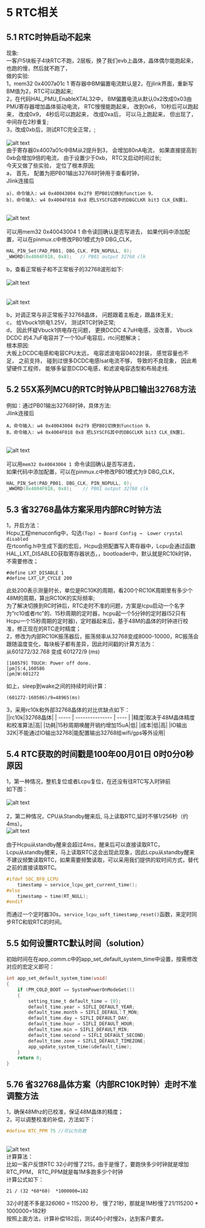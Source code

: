 # 5 RTC相关
## 5.1 RTC时钟启动不起来
现象: <br>
一客户5块板子4块RTC不跑，2层板，换了我们evb上晶体，晶体偶尔能跑起来，也跑的慢，然后就不跑了，  
做的实验:<br>
1，mem32 0x4007a01c 1 寄存器中BM偏置电流默认是2，在jlink界面，重新写BM值为2，RTC可以跑起来;<br>
2，在代码HAL_PMU_EnableXTAL32中， BM偏置电流从默认0x2改成0x03由PMU寄存器增加晶体驱动电流， RTC慢慢能跑起来， 改到0x6， 10秒后可以跑起来， 改成0x9， 4秒后可以跑起来， 改成0xa后， 可以马上跑起来， 但出现了， 中间存在2秒重复;<br>
3，改成0xb后，测试RTC完全正常，;<br>
<br>![alt text](./assets/rtc/rtc001.png)<br> 
由于寄存器0x4007a01c中BM从2提升到3， 会增加80nA电流， 如果直接提高到0xb会增加9倍的电流，
由于设置少于0xb， RTC又启动时间过长;<br>
今天又做了些实验， 定位了根本原因;<br>
a， 首先， 配置为把PB01输出32768时钟用于查看时钟，<br>
Jlink连接后<br>
```
a)，命令输入: w4 0x40043004 0x2f9 把PB01切换到function 9，
b)，命令输入: w4 0x4004F018 0x8 把LSYSCFG其中的DBGCLKR bit3 CLK_EN置1，
```
<br>![alt text](./assets/rtc/rtc002.png)<br>  
可以用mem32 0x40043004 1 命令读回确认是否写进去，
如果代码中添加配置，可以在pinmux.c中修改PB01模式为9 DBG_CLK，<br>
```c
HAL_PIN_Set(PAD_PB01, DBG_CLK, PIN_NOPULL, 0);
_WWORD(0x4004F018, 0x8);   // PB01 output 32768 clk
```
b，查看正常板子和不正常板子的32768波形如下:<br>
<br>![alt text](./assets/rtc/rtc003.png)<br>  
<br>![alt text](./assets/rtc/rtc004.png)<br>  

b，对调正常与非正常板子32768晶体， 问题跟着主板走，跟晶体无关;<br>
c， 给Vbuck1供电1.25V， 测试RTC时钟正常;<br>
d， 因此怀疑Vbuck1供电存在问题， 更换DCDC 4.7uH电感，没改善， Vbuck DCDC 的4.7uF电容并了一个10uF电容后，rtc问题解决；<br>
根本原因: <br>
大板上DCDC电感和电容CPU太远， 电容滤波电容0402封装， 感觉容量也不足，
之前支持， 碰到过很多DCDC电感Isat电流不够， 导致的不良现象，
因此希望硬件工程师， 能够多留意DCDC电感，和滤波电容选型和布局走线.<br>

## 5.2 55X系列MCU的RTC时钟从PB口输出32768方法
例如：通过PB01输出32768时钟，具体方法:<br>
Jlink连接后<br>
```
A，命令输入: w4 0x40043004 0x2f9 把PB01切换到function 9，
B，命令输入: w4 0x4004F018 0x8 把LSYSCFG其中的DBGCLKR bit3 CLK_EN置1，
```
<br>![alt text](./assets/rtc/rtc002.png)<br>  
可以用`mem32 0x40043004 1 `命令读回确认是否写进去，<br>
如果代码中添加配置，可以在pinmux.c中修改PB01模式为9 DBG_CLK，<br>
```c
HAL_PIN_Set(PAD_PB01, DBG_CLK, PIN_NOPULL, 0);
_WWORD(0x4004F018, 0x8);	// PB01 output 32768 clk
```

## 5.3 省32768晶体方案采用内部RC时钟方法
1，开启方法：<br>
Hcpu工程menuconfig中，勾选`(Top) → Board Config →  Lower crystal disabled`<br>
在rtconfig.h中生成下面的宏后，Hcpu会把配置写入寄存器中，Lcpu会通过函数HAL_LXT_DISABLED获取寄存器状态，，bootloader中，默认就是RC10k时钟，不需要修改；<br>
```
#define LXT_DISABLE 1
#define LXT_LP_CYCLE 200
```
此处200表示测量时长，单位是RC10K的周期，看200个RC10K周期里有多少个48M的周期，算出RC10K的实际频率;<br>
为了解决切换到RC时钟后，RTC走时不准的问题，方案是lcpu启动一个名字为“rc10或者rtc”的、15秒周期的定时器，hcpu起一个5分钟的定时器(52只有Hcpu一个15秒周期的定时器)，定时器起来后，基于48M的晶体的时钟进行校准，修正现在的RTC走时精度；<br>
2，修改为内部RC10K振荡器后，振荡频率从32768变成8000-10000，RC振荡会跟随温度变化，每块板子都有差异，因此时间戳的计算方法为：<br>
从601272/32.768 变成 601272/9 (ms)<br>
```
[160579] TOUCH: Power off done.
[pm]S:4,160586
[pm]W:601272
```
如上，sleep到wake之间的持续时间计算：<br>
```
(601272-160586)/9=48965(ms)
```
3，采用rc10k和外部32768晶体的对比优缺点如下：<br>
||rc10k|32768晶体|
| ----- | --------------- | ---- |
|精度|取决于48M晶体精度和校准算法|高|
|功耗|15秒周期唤醒开销约增加15uA|低|
|成本|低|高|
|IO输出32K|不能通过IO输出32768|能配置输出32768给wifi/gps等外设用|
## 5.4 RTC获取的时间戳是100年00月01日 0时0分0秒原因
1，第一种情况，整机复位或者Lcpu复位，在还没有往RTC写入时钟前<br>
如下图：<br>
<br>![alt text](./assets/rtc/rtc005.png)<br>  
2，第二种情况，CPU从Standby醒来后, 马上读取RTC,延时不够1/256秒（约4ms）。
<br>![alt text](./assets/rtc/rtc006.png)<br>  
由于Hcpu从standby醒来会超过4ms，醒来后可以直接读取RTC，<br>
Lcpu从standby醒来，马上读取RTC这会出现此现象，因此Lcpu从standby醒来不建议频繁读取RTC，如果需要频繁读取，可以采用我们提供的软时间方式，替代之前的直接读取RTC。<br>
```c
#ifdef SOC_BF0_LCPU	
	timestamp = service_lcpu_get_current_time();
#else
   	timestamp = time(RT_NULL);
#endif
```
而通过一个定时器30s，`service_lcpu_soft_timestamp_reset()`函数，来定时同步RTC和软RTC的时间。<br>

## 5.5 如何设置RTC默认时间（solution）
初始时间在在app_comm.c中的app_set_default_system_time中设置，按需修改对应的宏定义即可：<br>
```c
int app_set_default_system_time(void)
{
    if (PM_COLD_BOOT == SystemPowerOnModeGet())
    {
        setting_time_t default_time = {0};
        default_time.year = SIFLI_DEFAULT_YEAR;
        default_time.month = SIFLI_DEFAUL：T_MON;
        default_time.day = SIFLI_DEFAULT_DAY;
        default_time.hour = SIFLI_DEFAULT_HOUR;
        default_time.min = SIFLI_DEFAULT_MIN;
        default_time.second = SIFLI_DEFAULT_SECOND;
        default_time.zone = SIFLI_DEFAULT_TIMEZONE;
        app_update_system_time(&default_time);
    }
    return 0;
}
```


## 5.76 省32768晶体方案（内部RC10K时钟）走时不准调整方法
1，确保48Mhz的已校准，保证48M晶体的精度；<br>
2，可以调整校准的补偿，方法如下：<br>
```c
#define RTC_PPM 75 //可以为负数
```
<br>![alt text](./assets/rtc/rtc007.png)<br> 
 计算算法：<br>
比如一客户反馈RTC 32小时慢了21S，由于是慢了，要跑快多少时钟就是增加 RTC_PPM， RTC_PPM就是每1M多跑多少个时钟<br>
计算公式如下：<br>
```
21 / (32 *60*60)  *1000000=182
```
32小时差不多是32*60*60 = 115200 秒， 慢了21秒，那就是1M秒慢了21/115200 * 1000000=182秒<br>
按照上面方法，计算补偿182后，测试40小时慢2s，达到客户要求。<br>
